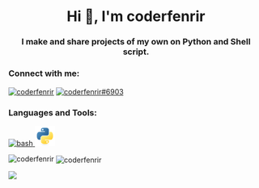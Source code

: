 
<h1 align="center">Hi 👋, I'm coderfenrir</h1>
<h3 align="center">I make and share projects of my own on Python and Shell script.</h3>

<h3 align="left">Connect with me:</h3>
<p align="left">
<a href="https://instagram.com/coderfenrir" target="blank"><img align="center" src="https://raw.githubusercontent.com/rahuldkjain/github-profile-readme-generator/master/src/images/icons/Social/instagram.svg" alt="coderfenrir" height="30" width="40" /></a>
<a href="https://discord.gg/coderfenrir#6903" target="blank"><img align="center" src="https://raw.githubusercontent.com/rahuldkjain/github-profile-readme-generator/master/src/images/icons/Social/discord.svg" alt="coderfenrir#6903" height="30" width="40" /></a>
</p>

<h3 align="left">Languages and Tools:</h3>
<p align="left"> <a href="https://www.gnu.org/software/bash/" target="_blank" rel="noreferrer"> <img src="https://www.vectorlogo.zone/logos/gnu_bash/gnu_bash-icon.svg" alt="bash" width="40" height="40"/> </a> <a href="https://www.python.org" target="_blank" rel="noreferrer"> <img src="https://raw.githubusercontent.com/devicons/devicon/master/icons/python/python-original.svg" alt="python" width="40" height="40"/> </a> </p>

<p><img align="left" src="https://github-readme-stats.vercel.app/api/top-langs?username=coderfenrir&show_icons=true&locale=en&layout=compact" alt="coderfenrir" /></p>

<p>&nbsp;<img align="center" src="https://github-readme-stats.vercel.app/api?username=coderfenrir&show_icons=true&locale=en" alt="coderfenrir" /></p>

<!-- Proudly created with GPRM ( https://gprm.itsvg.in ) -->

[![](https://visitcount.itsvg.in/api?id=coderfenrir&label=Profile%20Views&color=12&icon=2&pretty=true)](https://visitcount.itsvg.in)
